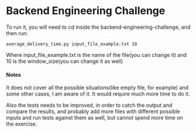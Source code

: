 # Backend Engineering Challenge

To run it, you will need to cd inside the backend-engineering-challenge, and then run:
```
average_delivery_time.py input_file_example.txt 10
```
Where input_file_example.txt is the name of the file(you can change it)
and 10 is the window_size(you can change it as well)



#### Notes
It does not cover all the possible situations(like empty file, for example) and some other cases, I am aware of it.
It would require much more time to do it.

Also the tests needs to be improved, in order to catch the output and compare the results, and probably add more files with different possible inputs and run tests against them as well, but cannot spend more time on the exercise.


